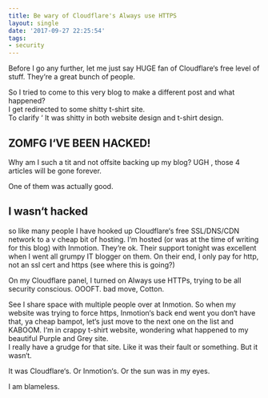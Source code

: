 ```yaml
---
title: Be wary of Cloudflare's Always use HTTPS
layout: single
date: '2017-09-27 22:25:54'
tags:
- security
---
```



Before I go any further, let me just say HUGE fan of Cloudflare‘s free level of stuff. They‘re a great bunch of people.

So I tried to come to this very blog to make a different post and what happened?  
 I get redirected to some shitty t-shirt site.  
 To clarify ‘ It was shitty in both website design and t-shirt design.


## ZOMFG I‘VE BEEN HACKED!

Why am I such a tit and not offsite backing up my blog? UGH , those 4 articles will be gone forever.

One of them was actually good.


## I wasn‘t hacked

so like many people I have hooked up Cloudflare‘s free SSL/DNS/CDN network to a v cheap bit of hosting. I‘m hosted (or was at the time of writing for this blog) with Inmotion. They‘re ok. Their support tonight was excellent when I went all grumpy IT blogger on them. On their end, I only pay for http, not an ssl cert and https (see where this is going?)

On my Cloudflare panel, I turned on Always use HTTPs, trying to be all security conscious. OOOFT. bad move, Cotton.

See I share space with multiple people over at Inmotion. So when my website was trying to force https, Inmotion‘s back end went you don‘t have that, ya cheap bampot, let‘s just move to the next one on the list and KABOOM. I‘m in crappy t-shirt website, wondering what happened to my beautiful Purple and Grey site.  
 I really have a grudge for that site. Like it was their fault or something. But it wasn‘t.

It was Cloudflare‘s. Or Inmotion‘s. Or the sun was in my eyes.

I am blameless.




